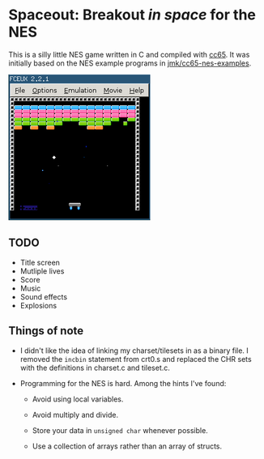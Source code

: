 # Spaceout: Breakout *in space* for the NES

This is a silly little NES game written in C and compiled with
[cc65](https://github.com/cc65/cc65).  It was initially based on the NES example
programs in [jmk/cc65-nes-examples](https://github.com/jmk/cc65-nes-examples).

![Spaceout Image](spaceout.png)

## TODO

* Title screen
* Mutliple lives
* Score
* Music
* Sound effects
* Explosions

## Things of note

* I didn't like the idea of linking my charset/tilesets in as a binary file.
  I removed the `incbin` statement from crt0.s and replaced the CHR sets with
  the definitions in charset.c and tileset.c.

* Programming for the NES is hard.  Among the hints I've found:

  * Avoid using local variables.

  * Avoid multiply and divide.

  * Store your data in `unsigned char` whenever possible.

  * Use a collection of arrays rather than an array of structs.
